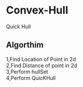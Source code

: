 # Convex-Hull
Quick Hull

<h2>Algorthim</h2>
    <div>
       1,Find Location of Point in 2d<br>
       2,Find Distance of point in 2d<br>
       3,Perform hullSet<br>
       4,Perform QuicKHull<br>
    </div>
         
